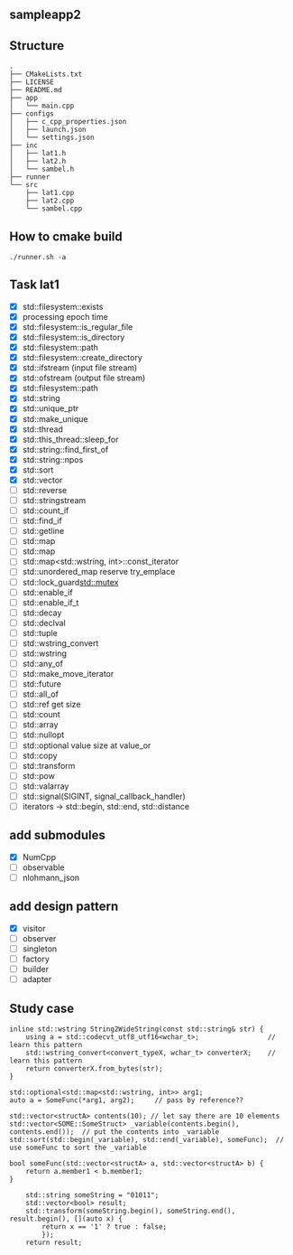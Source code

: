 ## sampleapp2

## Structure

```
.
├── CMakeLists.txt
├── LICENSE
├── README.md
├── app
│   └── main.cpp
├── configs
│   ├── c_cpp_properties.json
│   ├── launch.json
│   └── settings.json
├── inc
│   ├── lat1.h
│   ├── lat2.h
│   └── sambel.h
├── runner
└── src
    ├── lat1.cpp
    ├── lat2.cpp
    └── sambel.cpp
```

## How to cmake build

```
./runner.sh -a
```

## Task lat1
- [x] std::filesystem::exists
- [x] processing epoch time
- [x] std::filesystem::is_regular_file
- [x] std::filesystem::is_directory
- [x] std::filesystem::path
- [x] std::filesystem::create_directory
- [x] std::ifstream (input file stream)
- [x] std::ofstream (output file stream)
- [x] std::filesystem::path
- [x] std::string
- [x] std::unique_ptr<T>
- [x] std::make_unique<T> 
- [x] std::thread
- [x] std::this_thread::sleep_for
- [x] std::string::find_first_of
- [x] std::string::npos
- [x] std::sort
- [x] std::vector<T>
- [ ] std::reverse
- [ ] std::stringstream
- [ ] std::count_if
- [ ] std::find_if
- [ ] std::getline
- [ ] std::map
- [ ] std::map<T>
- [ ] std::map<std::wstring, int>::const_iterator
- [ ] std::unordered_map<T>
	reserve
	try_emplace
- [ ] std::lock_guard<std::mutex>
- [ ] std::enable_if
- [ ] std::enable_if_t<T>
- [ ] std::decay
- [ ] std::declval
- [ ] std::tuple
- [ ] std::wstring_convert<T>
- [ ] std::wstring
- [ ] std::any_of
- [ ] std::make_move_iterator
- [ ] std::future
- [ ] std::all_of
- [ ] std::ref<T>
	get
	size
- [ ] std::count
- [ ] std::array<T>
- [ ] std::nullopt
- [ ] std::optional<T>
    value
    size
    at
    value_or
- [ ] std::copy
- [ ] std::transform
- [ ] std::pow
- [ ] std::valarray<T>
- [ ] std::signal(SIGINT, signal_callback_handler)
- [ ] iterators -> std::begin, std::end, std::distance

## add submodules
- [x] NumCpp
- [ ] observable
- [ ] nlohmann_json

## add design pattern
- [x] visitor
- [ ] observer
- [ ] singleton
- [ ] factory
- [ ] builder
- [ ] adapter

## Study case
```1.
inline std::wstring String2WideString(const std::string& str) {
    using a = std::codecvt_utf8_utf16<wchar_t>;                 // learn this pattern
    std::wstring_convert<convert_typeX, wchar_t> converterX;    // learn this pattern
    return converterX.from_bytes(str);
}
```

```2.
std::optional<std::map<std::wstring, int>> arg1;
auto a = SomeFunc(*arg1, arg2);     // pass by reference?? 
```

```3. 
std::vector<structA> contents(10); // let say there are 10 elements
std::vector<SOME::SomeStruct> _variable(contents.begin(), contents.end());  // put the contents into _variable
std::sort(std::begin(_variable), std::end(_variable), someFunc);  // use someFunc to sort the _variable

bool someFunc(std::vector<structA> a, std::vector<structA> b) {
    return a.member1 < b.member1;
}
```

```4. iterate and change the value
    std::string someString = "01011";
    std::vector<bool> result;
    std::transform(someString.begin(), someString.end(), result.begin(), [](auto x) {
        return x == '1' ? true : false;
        });
    return result;
```
